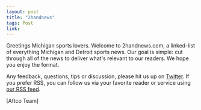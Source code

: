 ```yaml
---
layout: post
title: "2handnews"
tags: Post
link:
---
```


Greetings Michigan sports lovers.  Welcome to 2handnews.com, a linked-list of everything Michigan and Detroit sports news.  Our goal is simple: cut through all of the news to deliver what's relevant to our readers.  We hope you enjoy the format.

Any feedback, questions, tips or discussion, please hit us up on [Twitter](https://twitter.com/twohandnews "TwoHandNews on Twitter"). If you prefer RSS, you can follow us via your favorite reader or service using [our RSS feed](https://2handnews.com/feed.xml "2HandNews RSS feed").

\[Aftco Team\]

